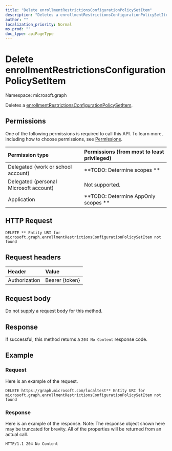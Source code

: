 ```yaml
---
title: "Delete enrollmentRestrictionsConfigurationPolicySetItem"
description: "Deletes a enrollmentRestrictionsConfigurationPolicySetItem."
author: ""
localization_priority: Normal
ms.prod: ""
doc_type: apiPageType
---
```


# Delete enrollmentRestrictionsConfigurationPolicySetItem

Namespace: microsoft.graph

Deletes a [enrollmentRestrictionsConfigurationPolicySetItem](../resources/enrollmentrestrictionsconfigurationpolicysetitem.md).

## Permissions
One of the following permissions is required to call this API. To learn more, including how to choose permissions, see [Permissions](/concepts/permissions-reference.md).

|Permission type|Permissions (from most to least privileged)|
|:---|:---|
|Delegated (work or school account)|**TODO: Determine scopes **|
|Delegated (personal Microsoft account)|Not supported.|
|Application|**TODO: Determine AppOnly scopes **|

## HTTP Request
<!-- {
  "blockType": "ignored"
}
-->
``` http
DELETE ** Entity URI for microsoft.graph.enrollmentRestrictionsConfigurationPolicySetItem not found
```

## Request headers
|Header|Value|
|:---|:---|
|Authorization|Bearer {token}|

## Request body
Do not supply a request body for this method.

## Response
If successful, this method returns a `204 No Content` response code.

## Example

### Request
Here is an example of the request.
<!-- {
  "blockType": "request",
  "name": "delete_enrollmentrestrictionsconfigurationpolicysetitem"
}
-->
``` http
DELETE https://graph.microsoft.com/localtest** Entity URI for microsoft.graph.enrollmentRestrictionsConfigurationPolicySetItem not found
```

### Response
Here is an example of the response. Note: The response object shown here may be truncated for brevity. All of the properties will be returned from an actual call.
<!-- {
  "blockType": "response",
  "truncated": true
}
-->
``` http
HTTP/1.1 204 No Content
```

